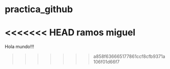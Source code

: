 # practica_github
<<<<<<< HEAD
ramos miguel
=======
Hola mundo!!!
>>>>>>> a858f636665177861ccf8cfb9371a106f01d66f7
